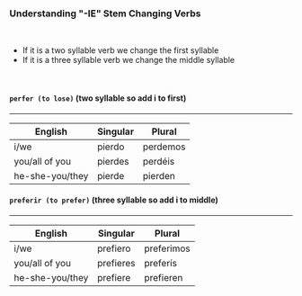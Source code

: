### Understanding "-IE" Stem Changing Verbs

</br>

* If it is a two syllable verb we change the first syllable
* If it is a three syllable verb we change the middle syllable

</br>


#### `perfer (to lose)` (two syllable so add i to first)
-------------

English            | Singular  | Plural
-------------------|---------- | -------------
i/we               | pierdo    | perdemos
you/all of you     | pierdes   | perdéis
he-she-you/they    | pierde    | pierden 



#### `preferir (to prefer)` (three syllable so add i to middle)
-------------

English            | Singular  | Plural
-------------------|---------- | -------------
i/we               | prefiero  | preferimos
you/all of you     | prefieres | preferís
he-she-you/they    | prefiere  | prefieren

